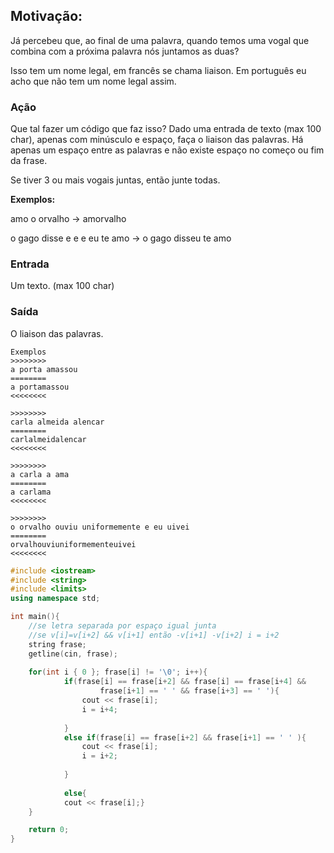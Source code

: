 ## Motivação: 
Já percebeu que, ao final de uma palavra, quando temos uma vogal que combina com a próxima palavra nós juntamos as duas?

Isso tem um nome legal, em francês se chama liaison. Em português eu acho que não tem um nome legal assim.

### Ação
Que tal fazer um código que faz isso? Dado uma entrada de texto (max 100 char), apenas com minúsculo e espaço, faça o liaison das palavras. Há apenas um espaço entre as palavras e não existe espaço no começo ou fim da frase.

Se tiver 3 ou mais vogais juntas, então junte todas.

**Exemplos:**

amo o orvalho -> amorvalho

o gago disse e e e eu te amo -> o gago disseu te amo

### Entrada
Um texto. (max 100 char)
### Saída
O liaison das palavras.

```
Exemplos
>>>>>>>>
a porta amassou
========
a portamassou
<<<<<<<<

>>>>>>>>
carla almeida alencar
========
carlalmeidalencar
<<<<<<<<

>>>>>>>>
a carla a ama
========
a carlama
<<<<<<<<

>>>>>>>>
o orvalho ouviu uniformemente e eu uivei
========
orvalhouviuniformementeuivei
<<<<<<<<
```

```cpp
#include <iostream>
#include <string>
#include <limits>
using namespace std;

int main(){
    //se letra separada por espaço igual junta
    //se v[i]=v[i+2] && v[i+1] então -v[i+1] -v[i+2] i = i+2
    string frase;
    getline(cin, frase);
    
    for(int i { 0 }; frase[i] != '\0'; i++){
            if(frase[i] == frase[i+2] && frase[i] == frase[i+4] && 
                    frase[i+1] == ' ' && frase[i+3] == ' '){
                cout << frase[i];
                i = i+4;
                
            }
            else if(frase[i] == frase[i+2] && frase[i+1] == ' ' ){
                cout << frase[i];
                i = i+2;
                
            }
            
            else{
            cout << frase[i];}
    }

    return 0;
}
```
